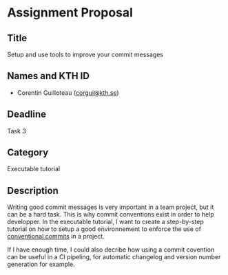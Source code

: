 # Assignment Proposal

## Title

Setup and use tools to improve your commit messages

## Names and KTH ID
  - Corentin Guilloteau (corgui@kth.se)

## Deadline

Task 3

## Category

Executable tutorial 

## Description

Writing good commit messages is very important in a team project, but it can be a hard task. This is why commit conventions exist in order to help developper. 
In the executable tutorial, I want to create a step-by-step tutorial on how to setup a good environnement to enforce the use of [conventional commits](https://www.conventionalcommits.org/en/v1.0.0/) in a project.

If I have enough time, I could also decribe how using a commit covention can be useful in a CI pipeling, for automatic changelog and version number generation for example.
